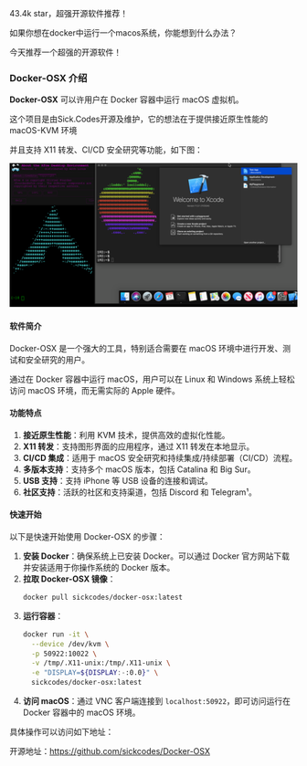 43.4k star，超强开源软件推荐！

如果你想在docker中运行一个macos系统，你能想到什么办法？

今天推荐一个超强的开源软件！

### Docker-OSX 介绍

**Docker-OSX** 可以许用户在 Docker 容器中运行 macOS 虚拟机。

这个项目是由Sick.Codes开源及维护，它的想法在于提供接近原生性能的 macOS-KVM 环境

并且支持 X11 转发、CI/CD 安全研究等功能，如下图：

![](image.png)

#### 软件简介

Docker-OSX 是一个强大的工具，特别适合需要在 macOS 环境中进行开发、测试和安全研究的用户。

通过在 Docker 容器中运行 macOS，用户可以在 Linux 和 Windows 系统上轻松访问 macOS 环境，而无需实际的 Apple 硬件。

#### 功能特点

1. **接近原生性能**：利用 KVM 技术，提供高效的虚拟化性能。
2. **X11 转发**：支持图形界面的应用程序，通过 X11 转发在本地显示。
3. **CI/CD 集成**：适用于 macOS 安全研究和持续集成/持续部署（CI/CD）流程。
4. **多版本支持**：支持多个 macOS 版本，包括 Catalina 和 Big Sur。
5. **USB 支持**：支持 iPhone 等 USB 设备的连接和调试。
6. **社区支持**：活跃的社区和支持渠道，包括 Discord 和 Telegram¹。

#### 快速开始

以下是快速开始使用 Docker-OSX 的步骤：

1. **安装 Docker**：确保系统上已安装 Docker。可以通过 Docker 官方网站下载并安装适用于你操作系统的 Docker 版本。
2. **拉取 Docker-OSX 镜像**：
   ```bash
   docker pull sickcodes/docker-osx:latest
   ```
3. **运行容器**：
   ```bash
   docker run -it \
     --device /dev/kvm \
     -p 50922:10022 \
     -v /tmp/.X11-unix:/tmp/.X11-unix \
     -e "DISPLAY=${DISPLAY:-:0.0}" \
     sickcodes/docker-osx:latest
   ```
4. **访问 macOS**：通过 VNC 客户端连接到 `localhost:50922`，即可访问运行在 Docker 容器中的 macOS 环境。

具体操作可以访问如下地址：

开源地址：https://github.com/sickcodes/Docker-OSX


